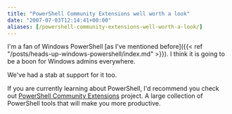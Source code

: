 ```yaml
---
title: "PowerShell Community Extensions well worth a look"
date: "2007-07-03T12:14:41+00:00"
aliases: [/powershell-community-extensions-well-worth-a-look/]
---
```


I'm a fan of Windows PowerShell [as I've mentioned before]({{< ref "/posts/heads-up-windows-powershell/index.md" >}}). I think it is going to be a boon for Windows admins everywhere.

We've had a stab at support for it too.

If you are currently learning about PowerShell, I'd recommend you check out [PowerShell Community Extensions](http://www.codeplex.com/PowerShellCX/) project. A large collection of PowerShell tools that will make you more productive.
